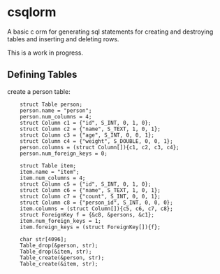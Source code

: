 # csqlorm

A basic c orm for generating sql statements for creating and destroying tables
and inserting and deleting rows.

This is a work in progress.

## Defining Tables

create a person table:
```
    struct Table person;
    person.name = "person";
    person.num_columns = 4;
    struct Column c1 = {"id", S_INT, 0, 1, 0};
    struct Column c2 = {"name", S_TEXT, 1, 0, 1};
    struct Column c3 = {"age", S_INT, 0, 0, 1};
    struct Column c4 = {"weight", S_DOUBLE, 0, 0, 1};
    person.columns = (struct Column[]){c1, c2, c3, c4};
    person.num_foreign_keys = 0; 

    struct Table item;
    item.name = "item";
    item.num_columns = 4;
    struct Column c5 = {"id", S_INT, 0, 1, 0};
    struct Column c6 = {"name", S_TEXT, 1, 0, 1};
    struct Column c7 = {"count", S_INT, 0, 0, 1};
    struct Column c8 = {"person_id", S_INT, 0, 0, 0};
    item.columns = (struct Column[]){c5, c6, c7, c8};
    struct ForeignKey f = {&c8, &persons, &c1};
    item.num_foreign_keys = 1;
    item.foreign_keys = (struct ForeignKey[]){f};

    char str[4096];
    Table_drop(&person, str);
    Table_drop(&item, str);
    Table_create(&person, str);
    Table_create(&item, str);

```
